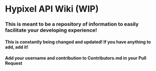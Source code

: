 # Hypixel API Wiki (WIP)
### This is meant to be a repository of information to easily facilitate your developing experience!

#### This is constantly being changed and updated! If you have anything to add, add it!
#### Add your username and contribution to Contributors.md in your Pull Request